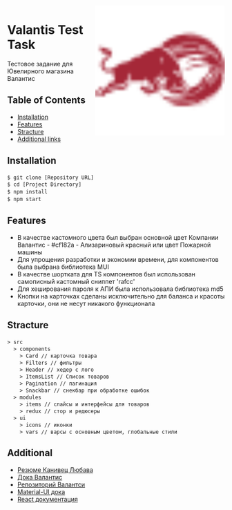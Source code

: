 <img src="./public/LOGO.svg" alt="Logo of the project" align="right" width="300px" height="300px">

# Valantis Test Task

Тестовое задание для Ювелирного магазина Валантис

## Table of Contents

- [Installation](#installation)
- [Features](#features)
- [Stracture](#stracture)
- [Additional links](#additional)

## Installation

```bash
$ git clone [Repository URL]
$ cd [Project Directory]
$ npm install
$ npm start
```

## Features

- В качестве кастомного цвета был выбран основной цвет Компании Валантис - #cf182a - Ализариновый красный или цвет Пожарной машины
- Для упрощения разработки и экономии времени, для компонентов была выбрана библиотека MUI
- В качестве шортката для TS компонентов был использован самописный кастомный сниппет 'rafcc'
- Для хеширования пароля к АПИ была использовала библиотека md5
- Кнопки на карточках сделаны исключительно для баланса и красоты карточки, они не несут никакого функционала

## Stracture

```bach
> src
  > components
    > Card // карточка товара
    > Filters // фильтры
    > Header // хедер с лого
    > ItemsList // Список товаров
    > Pagination // пагинация
    > Snackbar // снекбар при обработке ошибок
  > modules
    > items // слайсы и интерфейсы для товаров
    > redux // стор и редюсеры
  > ui
    > icons // иконки
    > vars // варсы с основным цветом, глобальные стили
```

## Additional

- [Резюме Канивец Любава](https://hh.ru/resume/94f593d8ff0c30b9800039ed1f595a34525456)
- [Дока Валантис](https://github.com/ValantisJewelry/TestTaskValantis/blob/main/API.md)
- [Репозиторий Валантси](https://github.com/ValantisJewelry/TestTaskValantis?tab=readme-ov-file)
- [Material-UI дока](https://mui.com/material-ui/getting-started/)
- [React документация](https://reactjs.org/docs/getting-started.html)
